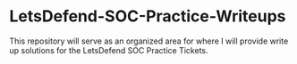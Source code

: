 # LetsDefend-SOC-Practice-Writeups
This repository will serve as an organized area for where I will provide write up solutions for the LetsDefend SOC Practice Tickets.
